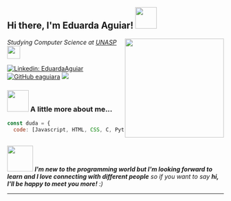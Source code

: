 <h2> Hi there, I'm Eduarda Aguiar! <img src="https://media.giphy.com/media/kBZ212yGzFaxgkSIKW/giphy.gif" width="50"></h2>
<img align='right' src="https://media.giphy.com/media/ieyl9zmCjO4b4t6qoY/giphy.gif" width="230">
<p><em>Studying Computer Science at <a href="https://www.unasp.br/sp/">UNASP</a><img src="https://media.giphy.com/media/fYSnHlufseco8Fh93Z/giphy.gif" width="30">
</em></p>

[![Linkedin: EduardaAguiar](https://img.shields.io/badge/-EduardaAguiar-blue?style=flat-square&logo=Linkedin&logoColor=white&link=https://https://www.linkedin.com/in/eduarda-aguiar-754ba01a6/)](https://www.linkedin.com/in/eduarda-aguiar-754ba01a6/)
[![GitHub eaguiara](https://img.shields.io/github/followers/eaguiara?label=follow&style=social)](https://github.com/eaguiara)
![](https://visitor-badge.glitch.me/badge?page_id=dr2020.dr2020)


### <img src="https://media.giphy.com/media/VgCDAzcKvsR6OM0uWg/giphy.gif" width="50"> A little more about me...  

```javascript
const duda = {
  code: [Javascript, HTML, CSS, C, Python, Java, PowerShell],
  
```


<img src="https://media.giphy.com/media/LnQjpWaON8nhr21vNW/giphy.gif" width="60"> <em><b>I'm new to the programming world but I'm looking forward to learn and I love connecting with different people</b> so if you want to say <b>hi, I'll be happy to meet you more!</b> :)</em>

---
